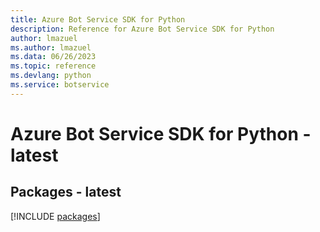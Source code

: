 ```yaml
---
title: Azure Bot Service SDK for Python
description: Reference for Azure Bot Service SDK for Python
author: lmazuel
ms.author: lmazuel
ms.data: 06/26/2023
ms.topic: reference
ms.devlang: python
ms.service: botservice
---
```

# Azure Bot Service SDK for Python - latest
## Packages - latest
[!INCLUDE [packages](bot-service-index.md)]